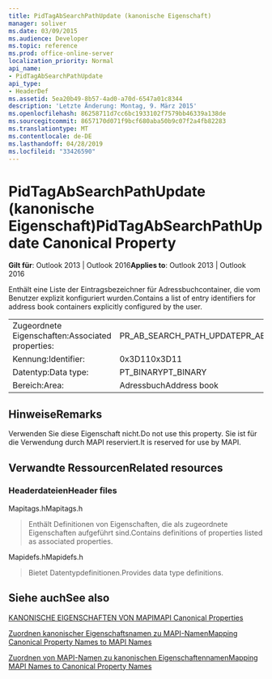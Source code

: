 ```yaml
---
title: PidTagAbSearchPathUpdate (kanonische Eigenschaft)
manager: soliver
ms.date: 03/09/2015
ms.audience: Developer
ms.topic: reference
ms.prod: office-online-server
localization_priority: Normal
api_name:
- PidTagAbSearchPathUpdate
api_type:
- HeaderDef
ms.assetid: 5ea20b49-8b57-4ad0-a70d-6547a01c8344
description: 'Letzte Änderung: Montag, 9. März 2015'
ms.openlocfilehash: 86258711d7cc6bc1933102f7579bb46339a138de
ms.sourcegitcommit: 8657170d071f9bcf680aba50b9c07f2a4fb82283
ms.translationtype: MT
ms.contentlocale: de-DE
ms.lasthandoff: 04/28/2019
ms.locfileid: "33426590"
---
```

# <a name="pidtagabsearchpathupdate-canonical-property"></a><span data-ttu-id="bd907-103">PidTagAbSearchPathUpdate (kanonische Eigenschaft)</span><span class="sxs-lookup"><span data-stu-id="bd907-103">PidTagAbSearchPathUpdate Canonical Property</span></span>

  
  
<span data-ttu-id="bd907-104">**Gilt für**: Outlook 2013 | Outlook 2016</span><span class="sxs-lookup"><span data-stu-id="bd907-104">**Applies to**: Outlook 2013 | Outlook 2016</span></span> 
  
<span data-ttu-id="bd907-105">Enthält eine Liste der Eintragsbezeichner für Adressbuchcontainer, die vom Benutzer explizit konfiguriert wurden.</span><span class="sxs-lookup"><span data-stu-id="bd907-105">Contains a list of entry identifiers for address book containers explicitly configured by the user.</span></span> 
  
|||
|:-----|:-----|
|<span data-ttu-id="bd907-106">Zugeordnete Eigenschaften:</span><span class="sxs-lookup"><span data-stu-id="bd907-106">Associated properties:</span></span>  <br/> |<span data-ttu-id="bd907-107">PR_AB_SEARCH_PATH_UPDATE</span><span class="sxs-lookup"><span data-stu-id="bd907-107">PR_AB_SEARCH_PATH_UPDATE</span></span>  <br/> |
|<span data-ttu-id="bd907-108">Kennung:</span><span class="sxs-lookup"><span data-stu-id="bd907-108">Identifier:</span></span>  <br/> |<span data-ttu-id="bd907-109">0x3D11</span><span class="sxs-lookup"><span data-stu-id="bd907-109">0x3D11</span></span>  <br/> |
|<span data-ttu-id="bd907-110">Datentyp:</span><span class="sxs-lookup"><span data-stu-id="bd907-110">Data type:</span></span>  <br/> |<span data-ttu-id="bd907-111">PT_BINARY</span><span class="sxs-lookup"><span data-stu-id="bd907-111">PT_BINARY</span></span>  <br/> |
|<span data-ttu-id="bd907-112">Bereich:</span><span class="sxs-lookup"><span data-stu-id="bd907-112">Area:</span></span>  <br/> |<span data-ttu-id="bd907-113">Adressbuch</span><span class="sxs-lookup"><span data-stu-id="bd907-113">Address book</span></span>  <br/> |
   
## <a name="remarks"></a><span data-ttu-id="bd907-114">Hinweise</span><span class="sxs-lookup"><span data-stu-id="bd907-114">Remarks</span></span>

<span data-ttu-id="bd907-115">Verwenden Sie diese Eigenschaft nicht.</span><span class="sxs-lookup"><span data-stu-id="bd907-115">Do not use this property.</span></span> <span data-ttu-id="bd907-116">Sie ist für die Verwendung durch MAPI reserviert.</span><span class="sxs-lookup"><span data-stu-id="bd907-116">It is reserved for use by MAPI.</span></span>
  
## <a name="related-resources"></a><span data-ttu-id="bd907-117">Verwandte Ressourcen</span><span class="sxs-lookup"><span data-stu-id="bd907-117">Related resources</span></span>

### <a name="header-files"></a><span data-ttu-id="bd907-118">Headerdateien</span><span class="sxs-lookup"><span data-stu-id="bd907-118">Header files</span></span>

<span data-ttu-id="bd907-119">Mapitags.h</span><span class="sxs-lookup"><span data-stu-id="bd907-119">Mapitags.h</span></span>
  
> <span data-ttu-id="bd907-120">Enthält Definitionen von Eigenschaften, die als zugeordnete Eigenschaften aufgeführt sind.</span><span class="sxs-lookup"><span data-stu-id="bd907-120">Contains definitions of properties listed as associated properties.</span></span>
    
<span data-ttu-id="bd907-121">Mapidefs.h</span><span class="sxs-lookup"><span data-stu-id="bd907-121">Mapidefs.h</span></span>
  
> <span data-ttu-id="bd907-122">Bietet Datentypdefinitionen.</span><span class="sxs-lookup"><span data-stu-id="bd907-122">Provides data type definitions.</span></span>
    
## <a name="see-also"></a><span data-ttu-id="bd907-123">Siehe auch</span><span class="sxs-lookup"><span data-stu-id="bd907-123">See also</span></span>



[<span data-ttu-id="bd907-124">KANONISCHE EIGENSCHAFTEN VON MAPI</span><span class="sxs-lookup"><span data-stu-id="bd907-124">MAPI Canonical Properties</span></span>](mapi-canonical-properties.md)
  
[<span data-ttu-id="bd907-125">Zuordnen kanonischer Eigenschaftsnamen zu MAPI-Namen</span><span class="sxs-lookup"><span data-stu-id="bd907-125">Mapping Canonical Property Names to MAPI Names</span></span>](mapping-canonical-property-names-to-mapi-names.md)
  
[<span data-ttu-id="bd907-126">Zuordnen von MAPI-Namen zu kanonischen Eigenschaftennamen</span><span class="sxs-lookup"><span data-stu-id="bd907-126">Mapping MAPI Names to Canonical Property Names</span></span>](mapping-mapi-names-to-canonical-property-names.md)


